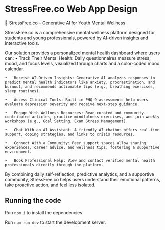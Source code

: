 
  # StressFree.co Web App Design
🧠 StressFree.co – Generative AI for Youth Mental Wellness

StressFree.co is a comprehensive mental wellness platform designed for students and young professionals, powered by AI-driven insights and interactive tools.

Our solution provides a personalized mental health dashboard where users can:
	•	Track Their Mental Health: Daily questionnaires measure stress, mood, and focus levels, visualized through charts and a color-coded mood calendar.
 
	•	Receive AI-Driven Insights: Generative AI analyzes responses to predict mental health indicators like anxiety, procrastination, and burnout, and recommends actionable tips (e.g., breathing exercises, sleep routines).
 
	•	Access Clinical Tools: Built-in PHQ-9 assessments help users evaluate depression severity and receive next-step guidance.
 
	•	Engage With Wellness Resources: Read curated and community-contributed articles, practice mindfulness exercises, and join weekly workshops (e.g., Goal Setting, Exam Stress Management).
 
	•	Chat With an AI Assistant: A friendly AI chatbot offers real-time support, coping strategies, and links to crisis resources.
 
	•	Connect With a Community: Peer support spaces allow sharing experiences, career advice, and wellness tips, fostering a supportive environment.
 
	•	Book Professional Help: View and contact verified mental health professionals directly through the platform.

By combining daily self-reflection, predictive analytics, and a supportive community, StressFree.co helps users understand their emotional patterns, take proactive action, and feel less isolated.


  ## Running the code

  Run `npm i` to install the dependencies.

  Run `npm run dev` to start the development server.
  
